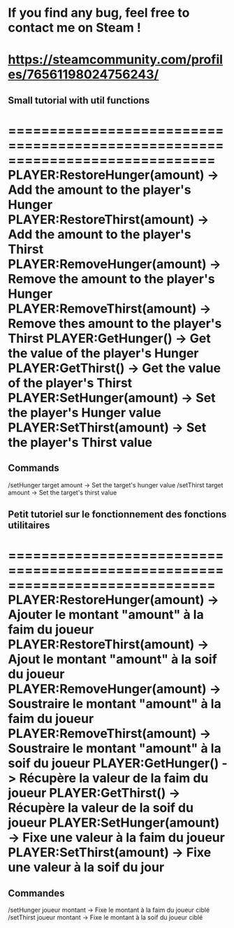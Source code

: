 # If you find any bug, feel free to contact me on Steam !
# https://steamcommunity.com/profiles/76561198024756243/

## Small tutorial with util functions

=============================================================================
PLAYER:RestoreHunger(amount)    -> Add the amount to the player's Hunger
PLAYER:RestoreThirst(amount)    -> Add the amount to the player's Thirst
PLAYER:RemoveHunger(amount)     -> Remove the amount to the player's Hunger
PLAYER:RemoveThirst(amount)     -> Remove thes amount to the player's Thirst
PLAYER:GetHunger()              -> Get the value of the player's Hunger
PLAYER:GetThirst()              -> Get the value of the player's Thirst
PLAYER:SetHunger(amount)        -> Set the player's Hunger value
PLAYER:SetThirst(amount)        -> Set the player's Thirst value
=============================================================================

## Commands

/setHunger target amount        -> Set the target's hunger value
/setThirst target amount        -> Set the target's thirst value


## Petit tutoriel sur le fonctionnement des fonctions utilitaires

=============================================================================
PLAYER:RestoreHunger(amount)    -> Ajouter le montant "amount" à la faim du joueur
PLAYER:RestoreThirst(amount)    -> Ajout le montant "amount" à la soif du joueur
PLAYER:RemoveHunger(amount)     -> Soustraire le montant "amount" à la faim du joueur
PLAYER:RemoveThirst(amount)     -> Soustraire le montant "amount" à la soif du joueur
PLAYER:GetHunger()              -> Récupère la valeur de la faim du joueur
PLAYER:GetThirst()              -> Récupère la valeur de la soif du joueur
PLAYER:SetHunger(amount)        -> Fixe une valeur à la faim du joueur
PLAYER:SetThirst(amount)        -> Fixe une valeur à la soif du jour
=============================================================================

## Commandes

/setHunger joueur montant       -> Fixe le montant à la faim du joueur ciblé
/setThirst joueur montant       -> Fixe le montant à la soif du joueur ciblé